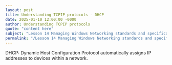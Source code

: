 ```yaml
---
layout: post
title: Understanding TCPIP protocols - DHCP
date: 2025-01-10 12:00:00 -0000
author: Understanding TCPIP protocols
quote: "content here"
subject: "Lesson 14 Managing Windows Networking standards and specifications"
permalink: "/Lesson 14 Managing Windows Networking standards and specifications/Understanding TCPIP protocols/Understanding TCPIP protocols - DHCP"
---
```


DHCP: Dynamic Host Configuration Protocol automatically assigns IP addresses to devices within a network.
